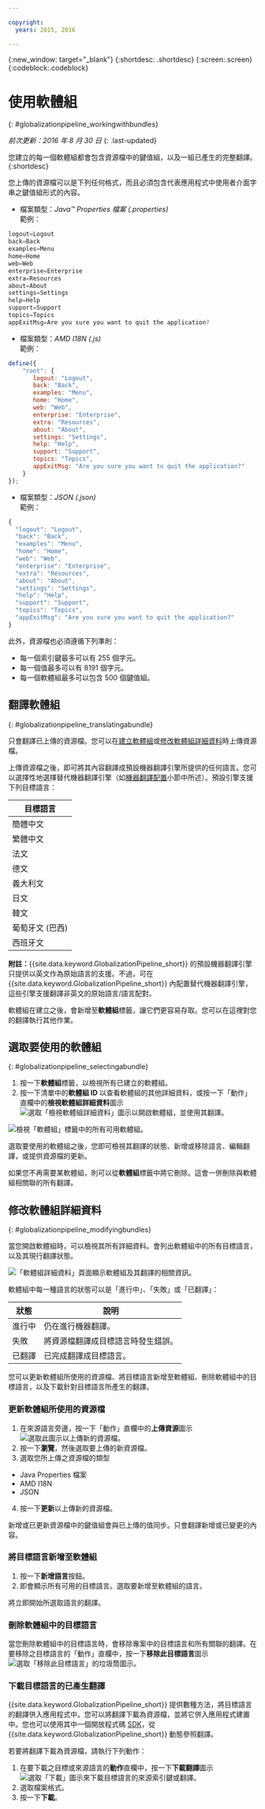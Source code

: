 ```yaml
---

copyright:
  years: 2015, 2016

---
```


{:new_window: target="_blank"}
{:shortdesc: .shortdesc}
{:screen:.screen}
{:codeblock:.codeblock}


# 使用軟體組
{: #globalizationpipeline_workingwithbundles}

*前次更新：2016 年 8 月 30 日*
{: .last-updated}

您建立的每一個軟體組都會包含資源檔中的鍵值組，以及一組已產生的完整翻譯。
{:shortdesc}

您上傳的資源檔可以是下列任何格式，而且必須包含代表應用程式中使用者介面字串之鍵值組形式的內容。


* 檔案類型：*Java™ Properties 檔案 (.properties)*<br>
範例：
```js
logout=Logout 
back=Back 
examples=Menu 
home=Home 
web=Web 
enterprise=Enterprise 
extra=Resources 
about=About 
settings=Settings 
help=Help 
support=Support 
topics=Topics 
appExitMsg=Are you sure you want to quit the application?
```
* 檔案類型：*AMD I18N (.js)*<br>
範例：
```js
define({
    "root": {
       logout: "Logout",
       back: "Back",
       examples: "Menu",
       home: "Home",
       web: "Web",
       enterprise: "Enterprise",
       extra: "Resources",
       about: "About",
       settings: "Settings",
       help: "Help",
       support: "Support",
       topics: "Topics",
       appExitMsg: "Are you sure you want to quit the application?"
    }
});
``` 
* 檔案類型：*JSON (.json)*<br>
範例：
```js
{
  "logout": "Logout",
  "back": "Back",
  "examples": "Menu",
  "home": "Home",
  "web": "Web",
  "enterprise": "Enterprise",
  "extra": "Resources",
  "about": "About",
  "settings": "Settings",
  "help": "Help",
  "support": "Support",
  "topics": "Topics",
  "appExitMsg": "Are you sure you want to quit the application?"
}
``` 

此外，資源檔也必須遵循下列準則：
* 每一個索引鍵最多可以有 255 個字元。
* 每一個值最多可以有 8191 個字元。
* 每一個軟體組最多可以包含 500 個鍵值組。


## 翻譯軟體組
{: #globalizationpipeline_translatingabundle}

只會翻譯已上傳的資源檔。您可以在[建立軟體組](index.html#globalizationpipeline_creatingbundles)或[修改軟體組詳細資料](bundles.html#globalizationpipeline_modifyingbundles)時上傳資源檔。

上傳資源檔之後，即可將其內容翻譯成預設機器翻譯引擎所提供的任何語言。您可以選擇性地選擇替代機器翻譯引擎（如[機器翻譯配置](managing_translations.html#globalizationpipeline_service_to_service)小節中所述）。預設引擎支援下列目標語言：

<table>
<thead>
<tr>
<th>目標語言</th>
</tr>
</thead>
<tbody>
<tr>
<td>簡體中文</td>
</tr>
<tr>
<td>繁體中文</td>
</tr>
<tr>
<td>法文</td>
</tr>
<tr>
<td>德文</td>
</tr>
<tr>
<td>義大利文</td>
</tr>
<tr>
<td>日文</td>
</tr>
<tr>
<td>韓文</td>
</tr>
<tr>
<td>葡萄牙文 (巴西)</td>
</tr>
<tr>
<td>西班牙文</td>
</tr>
</tbody>
</table>

**附註：**{{site.data.keyword.GlobalizationPipeline_short}} 的預設機器翻譯引擎只提供以英文作為原始語言的支援。不過，可在 {{site.data.keyword.GlobalizationPipeline_short}} 內配置替代機器翻譯引擎，這些引擎支援翻譯非英文的原始語言/語言配對。

軟體組在建立之後，會新增至**軟體組**標籤，讓它們更容易存取。您可以在這裡對您的翻譯執行其他作業。


## 選取要使用的軟體組
{: #globalizationpipeline_selectingabundle}

1. 按一下**軟體組**標籤，以檢視所有已建立的軟體組。
2. 按一下清單中的**軟體組 ID** 以查看軟體組的其他詳細資料，或按一下「動作」直欄中的**檢視軟體組詳細資料**圖示 ![選取「檢視軟體組詳細資料」圖示以開啟軟體組，並使用其翻譯](images/viewProjectDetailIcon.png)。

![檢視「軟體組」標籤中的所有可用軟體組。](images/translationBundles.png)

選取要使用的軟體組之後，您即可檢視其翻譯的狀態、新增或移除語言、編輯翻譯，或提供資源檔的更新。

如果您不再需要某軟體組，則可以從**軟體組**標籤中將它刪除。這會一併刪除與軟體組相關聯的所有翻譯。

## 修改軟體組詳細資料
{: #globalizationpipeline_modifyingbundles}

當您開啟軟體組時，可以檢視其所有詳細資料。會列出軟體組中的所有目標語言，以及其現行翻譯狀態。

![「軟體組詳細資料」頁面顯示軟體組及其翻譯的相關資訊。](images/bundleDetails.png)

軟體組中每一種語言的狀態可以是「進行中」、「失敗」或「已翻譯」：

| 狀態 | 說明 |
|--------|-------------|
| 進行中 | 仍在進行機器翻譯。 |
| 失敗 | 將資源檔翻譯成目標語言時發生錯誤。 |
| 已翻譯 | 已完成翻譯成目標語言。 |

您可以更新軟體組所使用的資源檔、將目標語言新增至軟體組、刪除軟體組中的目標語言，以及下載針對目標語言所產生的翻譯。

### 更新軟體組所使用的資源檔

1. 在來源語言旁邊，按一下「動作」直欄中的**上傳資源**圖示 ![選取此圖示以上傳新的資源檔](images/uploadIcon.png)。
2. 按一下**瀏覽**，然後選取要上傳的新資源檔。
3. 選取您所上傳之資源檔的類型
 * Java Properties 檔案
 * AMD I18N
 * JSON
4. 按一下**更新**以上傳新的資源檔。

新增或已更新資源檔中的鍵值組會與已上傳的值同步。只會翻譯新增或已變更的內容。

### 將目標語言新增至軟體組

1. 按一下**新增語言**按鈕。
2. 即會顯示所有可用的目標語言。選取要新增至軟體組的語言。

將立即開始所選取語言的翻譯。

### 刪除軟體組中的目標語言

當您刪除軟體組中的目標語言時，會移除專案中的目標語言和所有關聯的翻譯。在要移除之目標語言的「動作」直欄中，按一下**移除此目標語言**圖示 ![選取「移除此目標語言」的垃圾筒圖示](images/trashIcon.png)。

### 下載目標語言的已產生翻譯

{{site.data.keyword.GlobalizationPipeline_short}} 提供數種方法，將目標語言的翻譯併入應用程式中。您可以將翻譯下載為資源檔，並將它併入應用程式建置中。您也可以使用其中一個開放程式碼 [SDK](https://github.com/IBM-Bluemix/gp-common)，從 {{site.data.keyword.GlobalizationPipeline_short}} 動態參照翻譯。 

<!-- For information on {{site.data.keyword.GlobalizationPipeline_full}} SDKs, see <link>. -->

若要將翻譯下載為資源檔，請執行下列動作： 

1. 在要下載之目標或來源語言的**動作**直欄中，按一下**下載翻譯**圖示 ![選取「下載」圖示來下載目標語言的來源索引鍵或翻譯](images/downloadIcon.png)。
2. 選取檔案格式。
3. 按一下**下載**。
